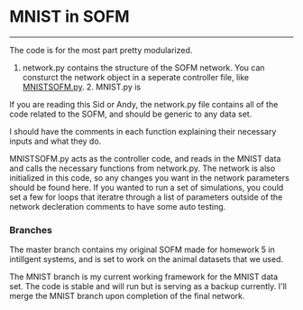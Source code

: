 # MNIST in SOFM

---

The code is for the most part pretty modularized. 

1. network.py contains the structure of the SOFM network. You can consturct the network object in a seperate controller file, like [MNISTSOFM.py](https://github.com/king2b3/SOFM/blob/MNIST/MNISTSOFM.py).
    2. MNIST.py is 



If you are reading this Sid or Andy, the network.py file contains all of the code related to the SOFM, and should be generic to any data set.

I should have the comments in each function explaining their necessary inputs and what they do.

MNISTSOFM.py acts as the controller code, and reads in the MNIST data and calls the necessary functions from network.py. The network is also initialized in this code, so any changes you want in the network parameters should be found here. If you wanted to run a set of simulations, you could set a few for loops that iteratre through a list of parameters outside of the network decleration comments to have some auto testing.

### Branches

The master branch contains my original SOFM made for homework 5 in intillgent systems, and is set to work on the animal datasets that we used. 

The MNIST branch is my current working framework for the MNIST data set. The code is stable and will run but is serving as a backup currently. I'll merge the MNIST branch upon completion of the final network. 